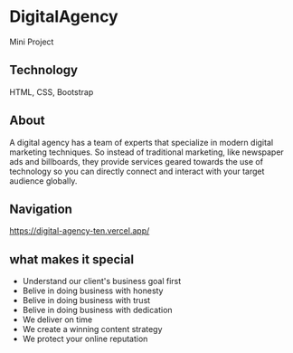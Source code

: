 # DigitalAgency
Mini Project
## Technology
HTML,
CSS,
Bootstrap
## About
A digital agency has a team of experts that specialize in modern digital marketing techniques. So instead of traditional marketing, like newspaper ads and billboards, they provide services geared towards the use of technology so you can directly connect and interact with your target audience globally.
## Navigation
https://digital-agency-ten.vercel.app/
## what makes it special
* Understand our client's business goal first
* Belive in doing business with honesty
* Belive in doing business with trust
* Belive in doing business with dedication
* We deliver on time
* We create a winning content strategy
* We protect your online reputation

